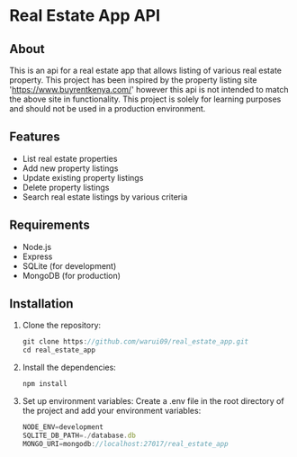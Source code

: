 # Real Estate App API

## About

This is an api for a real estate app that allows listing of various real estate
property.
This project has been inspired by the property listing site 'https://www.buyrentkenya.com/' however
this api is not intended to match the above site in functionality. This project is solely for
learning purposes and should not be used in a production environment.

## Features

- List real estate properties
- Add new property listings
- Update existing property listings
- Delete property listings
- Search real estate listings by various criteria

## Requirements

- Node.js
- Express
- SQLite (for development)
- MongoDB (for production)

## Installation

1. Clone the repository:
    ```js
    git clone https://github.com/warui09/real_estate_app.git
    cd real_estate_app
    ```
2. Install the dependencies:
    ```js
    npm install
    ```
3. Set up environment variables:
    Create a .env file in the root directory of the project and add your environment variables:
    ```js
    NODE_ENV=development
    SQLITE_DB_PATH=./database.db
    MONGO_URI=mongodb://localhost:27017/real_estate_app
    ```
